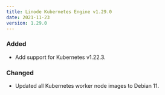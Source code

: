 ```yaml
---
title: Linode Kubernetes Engine v1.29.0
date: 2021-11-23
version: 1.29.0
---
```


### Added

- Add support for Kubernetes v1.22.3.

### Changed

- Updated all Kubernetes worker node images to Debian 11.